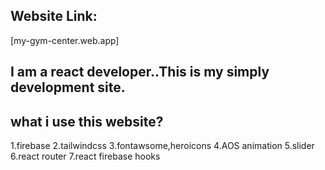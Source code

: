 ## Website Link:
[my-gym-center.web.app]
## I am a react developer..This is my simply development site.

## what i use this website?

1.firebase
2.tailwindcss
3.fontawsome,heroicons
4.AOS animation
5.slider
6.react router
7.react firebase hooks